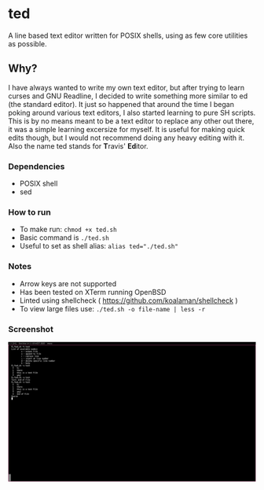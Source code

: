# ted
A line based text editor written for POSIX shells, using as few core utilities as possible.

## Why?
I have always wanted to write my own text editor, but after trying to learn curses and GNU Readline, 
I decided to write something more similar to ed (the standard editor). It just so happened that 
around the time I began poking around various text editors, I also started learning to pure SH 
scripts. This is by no means meant to be a text editor to replace any other out there, it was a simple 
learning excersize for myself. It is useful for making quick edits though, but I would not recommend 
doing any heavy editing with it. Also the name ted stands for **T**ravis' **Ed**itor. 

### Dependencies
* POSIX shell
* sed

### How to run
* To make run: `chmod +x ted.sh`
* Basic command is `./ted.sh`
* Useful to set as shell alias: `alias ted="./ted.sh"`

### Notes
* Arrow keys are not supported
* Has been tested on XTerm running OpenBSD
* Linted using shellcheck ( https://github.com/koalaman/shellcheck )
* To view large files use: `./ted.sh -o file-name | less -r`

### Screenshot
![scrot](scrot.png)
